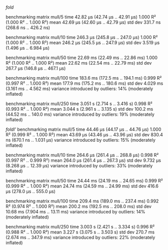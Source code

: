 *fold*

benchmarking matrix mull/5
time                 42.82 μs   (42.74 μs .. 42.91 μs)
                     1.000 R²   (1.000 R² .. 1.000 R²)
mean                 42.69 μs   (42.60 μs .. 42.79 μs)
std dev              331.7 ns   (268.6 ns .. 426.2 ns)

benchmarking matrix mull/10
time                 246.3 μs   (245.8 μs .. 247.0 μs)
                     1.000 R²   (1.000 R² .. 1.000 R²)
mean                 246.2 μs   (245.5 μs .. 247.9 μs)
std dev              3.519 μs   (1.496 μs .. 6.984 μs)

benchmarking matrix mull/50
time                 22.69 ms   (22.49 ms .. 22.86 ms)
                     1.000 R²   (1.000 R² .. 1.000 R²)
mean                 22.62 ms   (22.54 ms .. 22.79 ms)
std dev              267.7 μs   (146.8 μs .. 467.1 μs)

benchmarking matrix mull/100
time                 183.6 ms   (172.5 ms .. 194.1 ms)
                     0.999 R²   (0.997 R² .. 1.000 R²)
mean                 177.9 ms   (175.2 ms .. 180.6 ms)
std dev              4.029 ms   (3.161 ms .. 4.562 ms)
variance introduced by outliers: 14% (moderately inflated)

benchmarking matrix mull/250
time                 3.051 s    (2.714 s .. 3.416 s)
                     0.998 R²   (0.993 R² .. 1.000 R²)
mean                 3.044 s    (2.961 s .. 3.135 s)
std dev              100.2 ms   (44.52 ms .. 140.0 ms)
variance introduced by outliers: 19% (moderately inflated)

*foldl'*
benchmarking matrix mull/5
time                 44.46 μs   (44.17 μs .. 44.76 μs)
                     1.000 R²   (0.999 R² .. 1.000 R²)
mean                 43.69 μs   (43.46 μs .. 43.96 μs)
std dev              830.4 ns   (670.1 ns .. 1.031 μs)
variance introduced by outliers: 15% (moderately inflated)

benchmarking matrix mull/10
time                 264.6 μs   (261.4 μs .. 268.8 μs)
                     0.998 R²   (0.997 R² .. 0.999 R²)
mean                 264.0 μs   (261.4 μs .. 267.3 μs)
std dev              9.732 μs   (8.268 μs .. 12.39 μs)
variance introduced by outliers: 33% (moderately inflated)

benchmarking matrix mull/50
time                 24.44 ms   (24.19 ms .. 24.65 ms)
                     0.999 R²   (0.999 R² .. 1.000 R²)
mean                 24.74 ms   (24.59 ms .. 24.99 ms)
std dev              416.6 μs   (278.0 μs .. 555.0 μs)

benchmarking matrix mull/100
time                 209.4 ms   (189.0 ms .. 237.4 ms)
                     0.992 R²   (0.974 R² .. 1.000 R²)
mean                 200.2 ms   (192.5 ms .. 208.0 ms)
std dev              10.68 ms   (7.904 ms .. 13.11 ms)
variance introduced by outliers: 14% (moderately inflated)

benchmarking matrix mull/250
time                 3.003 s    (2.421 s .. 3.334 s)
                     0.996 R²   (0.988 R² .. 1.000 R²)
mean                 3.227 s    (3.075 s .. 3.503 s)
std dev              270.7 ms   (2.674 ms .. 347.9 ms)
variance introduced by outliers: 22% (moderately inflated)
